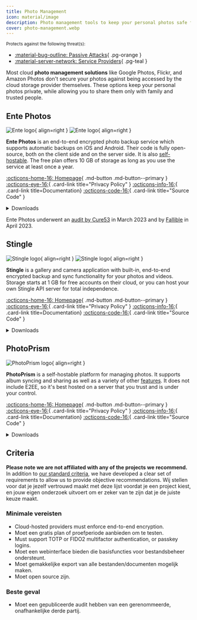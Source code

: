 ```yaml
---
title: Photo Management
icon: material/image
description: Photo management tools to keep your personal photos safe from the prying eyes of cloud storage providers and other unauthorized access.
cover: photo-management.webp
---
```


<small>Protects against the following threat(s):</small>

- [:material-bug-outline: Passive Attacks](basics/common-threats.md#security-and-privacy){ .pg-orange }
- [:material-server-network: Service Providers](basics/common-threats.md#privacy-from-service-providers){ .pg-teal }

Most cloud **photo management solutions** like Google Photos, Flickr, and Amazon Photos don't secure your photos against being accessed by the cloud storage provider themselves. These options keep your personal photos private, while allowing you to share them only with family and trusted people.

## Ente Photos

<div class="admonition recommendation" markdown>

![Ente logo](assets/img/photo-management/ente.svg#only-light){ align=right }
![Ente logo](assets/img/photo-management/ente-dark.svg#only-dark){ align=right }

**Ente Photos** is an end-to-end encrypted photo backup service which supports automatic backups on iOS and Android. Their code is fully open-source, both on the client side and on the server side. It is also [self-hostable](https://github.com/ente-io/ente/tree/main/server#self-hosting). The free plan offers 10 GB of storage as long as you use the service at least once a year.

[:octicons-home-16: Homepage](https://ente.io){ .md-button .md-button--primary }
[:octicons-eye-16:](https://ente.io/privacy){ .card-link title="Privacy Policy" }
[:octicons-info-16:](https://ente.io/faq){ .card-link title=Documentation}
[:octicons-code-16:](https://github.com/ente-io/ente){ .card-link title="Source Code" }

<details class="downloads" markdown>
<summary>Downloads</summary>

- [:simple-googleplay: Google Play](https://play.google.com/store/apps/details?id=io.ente.photos)
- [:simple-android: Android](https://ente.io/download)
- [:simple-appstore: App Store](https://apps.apple.com/app/id1542026904)
- [:simple-github: GitHub](https://github.com/ente-io/ente/releases?q=photos)
- [:fontawesome-brands-windows: Windows](https://ente.io/download)
- [:simple-apple: macOS](https://ente.io/download)
- [:simple-linux: Linux](https://ente.io/download)
- [:octicons-globe-16: Web](https://web.ente.io)

</details>

</div>

Ente Photos underwent an [audit by Cure53](https://ente.io/blog/cryptography-audit) in March 2023 and by [Fallible](https://ente.io/reports/Fallible-Audit-Report-19-04-2023.pdf) in April 2023.

## Stingle

<div class="admonition recommendation" markdown>

![Stingle logo](assets/img/photo-management/stingle.png#only-light){ align=right }
![Stingle logo](assets/img/photo-management/stingle-dark.png#only-dark){ align=right }

**Stingle** is a gallery and camera application with built-in, end-to-end encrypted backup and sync functionality for your photos and videos. Storage starts at 1 GB for free accounts on their cloud, or you can host your own Stingle API server for total independence.

[:octicons-home-16: Homepage](https://stingle.org){ .md-button .md-button--primary }
[:octicons-eye-16:](https://stingle.org/privacy){ .card-link title="Privacy Policy" }
[:octicons-info-16:](https://stingle.org/faq){ .card-link title=Documentation}
[:octicons-code-16:](https://github.com/stingle){ .card-link title="Source Code" }

<details class="downloads" markdown>
<summary>Downloads</summary>

- [:simple-googleplay: Google Play](https://play.google.com/store/apps/details?id=org.stingle.photos)
- [:simple-android: Android](https://f-droid.org/en/packages/org.stingle.photos)
- [:simple-appstore: App Store](https://apps.apple.com/app/id1582535448)
- [:simple-github: GitHub](https://github.com/stingle/stingle-photos-android/releases)

</details>

</div>

## PhotoPrism

<div class="admonition recommendation" markdown>

![PhotoPrism logo](assets/img/photo-management/photoprism.svg){ align=right }

**PhotoPrism** is a self-hostable platform for managing photos. It supports album syncing and sharing as well as a variety of other [features](https://photoprism.app/features). It does not include E2EE, so it's best hosted on a server that you trust and is under your control.

[:octicons-home-16: Homepage](https://photoprism.app){ .md-button .md-button--primary }
[:octicons-eye-16:](https://photoprism.app/privacy){ .card-link title="Privacy Policy" }
[:octicons-info-16:](https://photoprism.app/kb){ .card-link title=Documentation}
[:octicons-code-16:](https://github.com/photoprism){ .card-link title="Source Code" }

<details class="downloads" markdown>
<summary>Downloads</summary>

- [:simple-github: GitHub](https://github.com/photoprism)

</details>

</div>

## Criteria

**Please note we are not affiliated with any of the projects we recommend.** In addition to [our standard criteria](about/criteria.md), we have developed a clear set of requirements to allow us to provide objective recommendations. Wij stellen voor dat je jezelf vertrouwd maakt met deze lijst voordat je een project kiest, en jouw eigen onderzoek uitvoert om er zeker van te zijn dat je de juiste keuze maakt.

### Minimale vereisten

- Cloud-hosted providers must enforce end-to-end encryption.
- Moet een gratis plan of proefperiode aanbieden om te testen.
- Must support TOTP or FIDO2 multifactor authentication, or passkey logins.
- Moet een webinterface bieden die basisfuncties voor bestandsbeheer ondersteunt.
- Moet gemakkelijke export van alle bestanden/documenten mogelijk maken.
- Moet open source zijn.

### Beste geval

- Moet een gepubliceerde audit hebben van een gerenommeerde, onafhankelijke derde partij.
